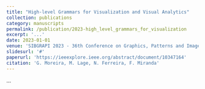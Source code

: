 ```yaml
---
title: "High‑level Grammars for Visualization and Visual Analytics"
collection: publications
category: manuscripts
permalink: /publication/2023-high_level_grammars_for_visualization
excerpt: '...'
date: 2023-01-01
venue: 'SIBGRAPI 2023 ‑ 36th Conference on Graphics, Patterns and Images'
slidesurl: '#'
paperurl: 'https://ieeexplore.ieee.org/abstract/document/10347164'
citation: 'G. Moreira, M. Lage, N. Ferreira, F. Miranda'
---
```


...
